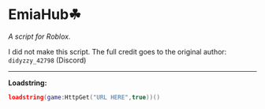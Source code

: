# EmiaHub☘
_A script for Roblox._

I did not make this script. The full credit goes to the original author: `didyzzy_42798` (Discord)

----------------------------

**Loadstring:**
```lua
loadstring(game:HttpGet("URL HERE",true))()
```
